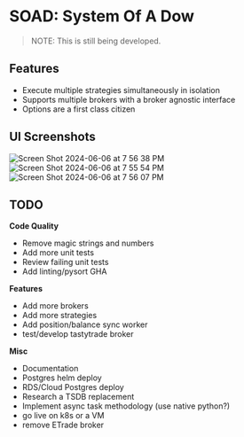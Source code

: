 # SOAD: System Of A Dow

> NOTE: This is still being developed.

## Features

- Execute multiple strategies simultaneously in isolation
- Supports multiple brokers with a broker agnostic interface
- Options are a first class citizen

## UI Screenshots
![Screen Shot 2024-06-06 at 7 56 38 PM](https://github.com/r0fls/soad/assets/1858004/0e214dd5-c157-47cc-a48f-2ec0f37a7b33)
![Screen Shot 2024-06-06 at 7 55 54 PM](https://github.com/r0fls/soad/assets/1858004/65c4774d-fb49-4452-936c-f5148f958d26)
![Screen Shot 2024-06-06 at 7 56 07 PM](https://github.com/r0fls/soad/assets/1858004/24401792-b0b0-4d2e-b2db-15827cb71b0a)


## TODO


**Code Quality**
- Remove magic strings and numbers
- Add more unit tests
- Review failing unit tests
- Add linting/pysort GHA

**Features**
- Add more brokers
- Add more strategies
- Add position/balance sync worker
- test/develop tastytrade broker

**Misc**
- Documentation
- Postgres helm deploy
- RDS/Cloud Postgres deploy
- Research a TSDB replacement
- Implement async task methodology (use native python?)
- go live on k8s or a VM
- remove ETrade broker
